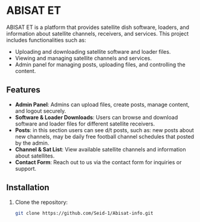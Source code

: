 # ABISAT ET

ABISAT ET is a platform that provides satellite dish software, loaders, and information about satellite channels, receivers, and services. This project includes functionalities such as:

- Uploading and downloading satellite software and loader files.
- Viewing and managing satellite channels and services.
- Admin panel for managing posts, uploading files, and controlling the content.

## Features

- **Admin Panel**: Admins can upload files, create posts, manage content, and logout securely.
- **Software & Loader Downloads**: Users can browse and download software and loader files for different satellite receivers.
- **Posts**: in this section users can see d/t posts, such as: new posts about new channels, may be daily free football channel schedules that posted by the admin.
- **Channel & Sat List**: View available satellite channels and information about satellites.
- **Contact Form**: Reach out to us via the contact form for inquiries or support.

## Installation

1. Clone the repository:
   ```bash
   git clone https://github.com/Seid-1/Abisat-info.git
